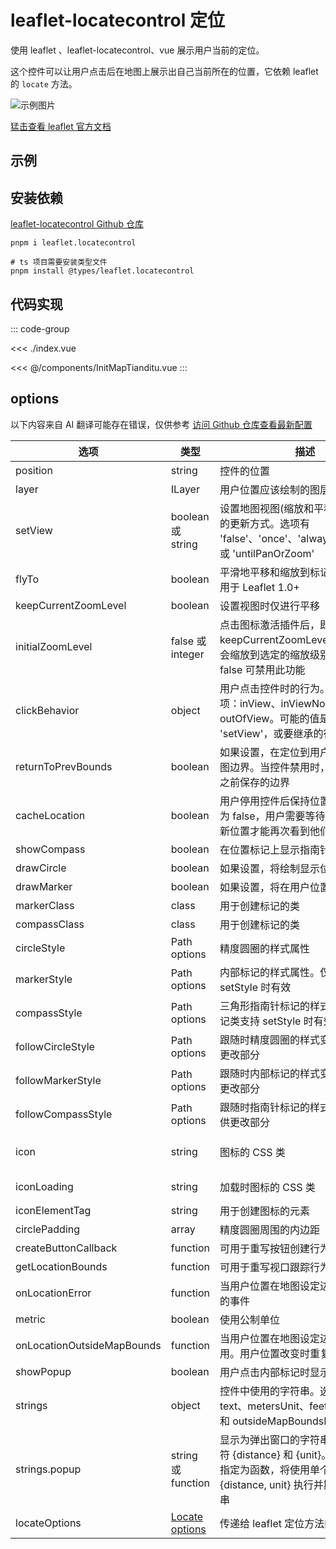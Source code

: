 <script setup>
import { defineClientComponent } from 'vitepress'
const ClientDemo = defineClientComponent(() => import('./index.vue'))
</script>

# leaflet-locatecontrol 定位

使用 leaflet 、leaflet-locatecontrol、vue 展示用户当前的定位。
 
这个控件可以让用户点击后在地图上展示出自己当前所在的位置，它依赖 leaflet 的 `locate` 方法。

![示例图片](/img/leaflet-locatecontrol/iShot_2024-12-16_16.20.20.png)

[猛击查看 leaflet 官方文档](https://leafletjs.cn/reference.html#locate-options)

## 示例

<ClientDemo></ClientDemo>

## 安装依赖

[leaflet-locatecontrol Github 仓库](https://github.com/domoritz/leaflet-locatecontrol)

```shell
pnpm i leaflet.locatecontrol

# ts 项目需要安装类型文件
pnpm install @types/leaflet.locatecontrol
```

## 代码实现

::: code-group

<<< ./index.vue

<<< @/components/InitMapTianditu.vue
:::

## options

以下内容来自 AI 翻译可能存在错误，仅供参考 [访问 Github 仓库查看最新配置](https://github.com/domoritz/leaflet-locatecontrol)

| 选项 | 类型 | 描述 | 默认值 |
|------|------|------|---------|
| position | string | 控件的位置 | 'topleft' |
| layer | ILayer | 用户位置应该绘制的图层 | 新图层 |
| setView | boolean 或 string | 设置地图视图(缩放和平移)到用户位置的更新方式。选项有 'false'、'once'、'always'、'untilPan' 或 'untilPanOrZoom' | 'untilPanOrZoom' |
| flyTo | boolean | 平滑地平移和缩放到标记的位置。仅适用于 Leaflet 1.0+ | false |
| keepCurrentZoomLevel | boolean | 设置视图时仅进行平移 | false |
| initialZoomLevel | false 或 integer | 点击图标激活插件后，即使 keepCurrentZoomLevel 为 true，也会缩放到选定的缩放级别。设置为 false 可禁用此功能 | false |
| clickBehavior | object | 用户点击控件时的行为。包含三个选项：inView、inViewNotFollowing 和 outOfView。可能的值是 'stop' 和 'setView'，或要继承的行为名称 | `{inView: 'stop', outOfView: 'setView', inViewNotFollowing: 'inView'}` |
| returnToPrevBounds | boolean | 如果设置，在定位到用户位置前保存地图边界。当控件禁用时，将视图恢复到之前保存的边界 | false |
| cacheLocation | boolean | 用户停用控件后保持位置缓存。如果设为 false，用户需要等待定位 API 返回新位置才能再次看到他们的位置 | true |
| showCompass | boolean | 在位置标记上显示指南针方向 | true |
| drawCircle | boolean | 如果设置，将绘制显示位置精度的圆圈 | true |
| drawMarker | boolean | 如果设置，将在用户位置绘制标记 | true |
| markerClass | class | 用于创建标记的类 | LocationMarker |
| compassClass | class | 用于创建标记的类 | CompassMarker |
| circleStyle | Path options | 精度圆圈的样式属性 | 见代码 |
| markerStyle | Path options | 内部标记的样式属性。仅当标记类支持 setStyle 时有效 | 见代码 |
| compassStyle | Path options | 三角形指南针标记的样式属性。仅当标记类支持 setStyle 时有效 | 见代码 |
| followCircleStyle | Path options | 跟随时精度圆圈的样式变化。仅需提供更改部分 | {} |
| followMarkerStyle | Path options | 跟随时内部标记的样式变化。仅需提供更改部分 | {} |
| followCompassStyle | Path options | 跟随时指南针标记的样式变化。仅需提供更改部分 | {} |
| icon | string | 图标的 CSS 类 | 'leaflet-control-locate-location-arrow' |
| iconLoading | string | 加载时图标的 CSS 类 | 'leaflet-control-locate-spinner' |
| iconElementTag | string | 用于创建图标的元素 | 'span' |
| circlePadding | array | 精度圆圈周围的内边距 | [0, 0] |
| createButtonCallback | function | 可用于重写按钮创建行为的回调函数 | 见代码 |
| getLocationBounds | function | 可用于重写视口跟踪行为的回调函数 | 见代码 |
| onLocationError | function | 当用户位置在地图设定边界之外时调用的事件 | 见代码 |
| metric | boolean | 使用公制单位 | true |
| onLocationOutsideMapBounds | function | 当用户位置在地图设定边界之外时调用。用户位置改变时重复调用 | 见代码 |
| showPopup | boolean | 用户点击内部标记时显示弹出窗口 | true |
| strings | object | 控件中使用的字符串。选项包括 title、text、metersUnit、feetUnit、popup 和 outsideMapBoundsMsg | 见代码 |
| strings.popup | string 或 function | 显示为弹出窗口的字符串。可包含占位符 {distance} 和 {unit}。如果此选项指定为函数，将使用单个参数 {distance, unit} 执行并期望返回字符串 | 见代码 |
| locateOptions | [Locate options](https://leafletjs.cn/reference.html#locate-options) | 传递给 leaflet 定位方法的默认选项 | 见代码 |

